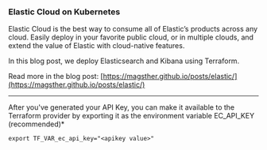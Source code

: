 ### Elastic Cloud on Kubernetes

Elastic Cloud is the best way to consume all of Elastic’s products across any cloud. Easily deploy in your favorite public cloud, or in multiple clouds, and extend the value of Elastic with cloud-native features.

In this blog post, we deploy Elasticsearch and Kibana using Terraform.

Read more in the blog post: [https://magsther.github.io/posts/elastic/](https://magsther.github.io/posts/elastic/)

---

After you've generated your API Key, you can make it available to the Terraform provider by exporting it as the environment variable EC_API_KEY (recommended)*

`export TF_VAR_ec_api_key="<apikey value>"`
